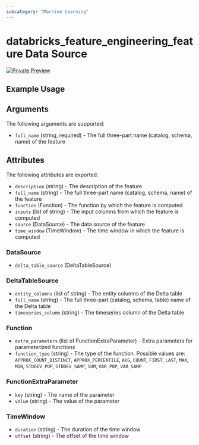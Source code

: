 ```yaml
---
subcategory: "Machine Learning"
---
```

# databricks_feature_engineering_feature Data Source
[![Private Preview](https://img.shields.io/badge/Release_Stage-Private_Preview-blueviolet)](https://docs.databricks.com/aws/en/release-notes/release-types)



## Example Usage


## Arguments
The following arguments are supported:
* `full_name` (string, required) - The full three-part name (catalog, schema, name) of the feature

## Attributes
The following attributes are exported:
* `description` (string) - The description of the feature
* `full_name` (string) - The full three-part name (catalog, schema, name) of the feature
* `function` (Function) - The function by which the feature is computed
* `inputs` (list of string) - The input columns from which the feature is computed
* `source` (DataSource) - The data source of the feature
* `time_window` (TimeWindow) - The time window in which the feature is computed

### DataSource
* `delta_table_source` (DeltaTableSource)

### DeltaTableSource
* `entity_columns` (list of string) - The entity columns of the Delta table
* `full_name` (string) - The full three-part (catalog, schema, table) name of the Delta table
* `timeseries_column` (string) - The timeseries column of the Delta table

### Function
* `extra_parameters` (list of FunctionExtraParameter) - Extra parameters for parameterized functions
* `function_type` (string) - The type of the function. Possible values are: `APPROX_COUNT_DISTINCT`, `APPROX_PERCENTILE`, `AVG`, `COUNT`, `FIRST`, `LAST`, `MAX`, `MIN`, `STDDEV_POP`, `STDDEV_SAMP`, `SUM`, `VAR_POP`, `VAR_SAMP`

### FunctionExtraParameter
* `key` (string) - The name of the parameter
* `value` (string) - The value of the parameter

### TimeWindow
* `duration` (string) - The duration of the time window
* `offset` (string) - The offset of the time window